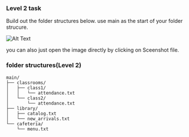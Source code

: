### Level 2 task

Build out the folder structures below. use main as the start of your folder strucure. 

![Alt Text](/task2/task_description/Screenshot%202025-09-14%20at%209.13.08 PM.png)

you can also just open the image directly by clicking on Sceenshot file.  

### folder structures(Level 2) 

    main/
    ├── classrooms/
    │   ├── class1/
    │   │   └── attendance.txt
    │   └── class2/
    │       └── attendance.txt
    ├── library/
    │   ├── catalog.txt
    │   └── new_arrivals.txt
    └── cafeteria/
        └── menu.txt


